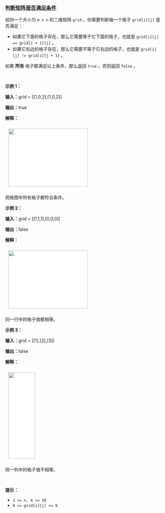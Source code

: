### [判断矩阵是否满足条件](https://leetcode-cn.com/problems/check-if-grid-satisfies-conditions)

<p>给你一个大小为 <code>m x n</code>&nbsp;的二维矩阵&nbsp;<code>grid</code>&nbsp;。你需要判断每一个格子&nbsp;<code>grid[i][j]</code>&nbsp;是否满足：</p>

<ul>
	<li>如果它下面的格子存在，那么它需要等于它下面的格子，也就是&nbsp;<code>grid[i][j] == grid[i + 1][j]</code>&nbsp;。</li>
	<li>如果它右边的格子存在，那么它需要不等于它右边的格子，也就是&nbsp;<code>grid[i][j] != grid[i][j + 1]</code>&nbsp;。</li>
</ul>

<p>如果 <strong>所有</strong>&nbsp;格子都满足以上条件，那么返回 <code>true</code>&nbsp;，否则返回 <code>false</code>&nbsp;。</p>

<p>&nbsp;</p>

<p><strong class="example">示例 1：</strong></p>

<div class="example-block">
<p><span class="example-io"><b>输入：</b>grid = [[1,0,2],[1,0,2]]</span></p>

<p><span class="example-io"><b>输出：</b>true</span></p>

<p><strong>解释：</strong></p>

<p><strong><img alt="" src="https://assets.leetcode.com/uploads/2024/04/15/examplechanged.png" style="width: 254px; height: 186px;padding: 10px; background: #fff; border-radius: .5rem;" /></strong></p>

<p>网格图中所有格子都符合条件。</p>
</div>

<p><strong class="example">示例 2：</strong></p>

<div class="example-block">
<p><span class="example-io"><b>输入：</b>grid = [[1,1,1],[0,0,0]]</span></p>

<p><span class="example-io"><b>输出：</b>false</span></p>

<p><b>解释：</b></p>

<p><strong><img alt="" src="https://assets.leetcode.com/uploads/2024/03/27/example21.png" style="width: 254px; height: 186px;padding: 10px; background: #fff; border-radius: .5rem;" /></strong></p>

<p>同一行中的格子值都相等。</p>
</div>

<p><strong class="example">示例 3：</strong></p>

<div class="example-block">
<p><span class="example-io"><b>输入：</b>grid = [[1],[2],[3]]</span></p>

<p><span class="example-io"><b>输出：</b>false</span></p>

<p><strong>解释：</strong></p>

<p><img alt="" src="https://assets.leetcode.com/uploads/2024/03/31/changed.png" style="width: 86px; height: 277px;padding: 10px; background: #fff; border-radius: .5rem;" /></p>

<p>同一列中的格子值不相等。</p>
</div>

<p>&nbsp;</p>

<p><strong>提示：</strong></p>

<ul>
	<li><code>1 &lt;= n, m &lt;= 10</code></li>
	<li><code>0 &lt;= grid[i][j] &lt;= 9</code></li>
</ul>
